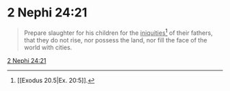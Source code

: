 # 2 Nephi 24:21

> Prepare slaughter for his children for the <u>iniquities</u>[^a] of their fathers, that they do not rise, nor possess the land, nor fill the face of the world with cities.

[2 Nephi 24:21](https://www.churchofjesuschrist.org/study/scriptures/bofm/2-ne/24?lang=eng&id=p21#p21)


[^a]: [[Exodus 20.5|Ex. 20:5]].  
